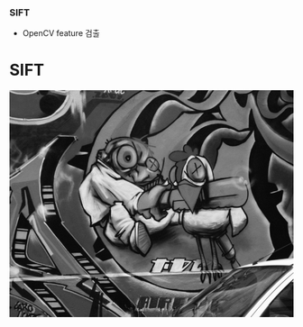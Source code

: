 
### SIFT

- OpenCV feature 검출

# SIFT

![](https://github.com/gimikk/OpenCV_Project/blob/master/SIFT/img1.bmp)


